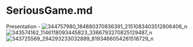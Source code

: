 # SeriousGame.md
Presentation -
![344757980_184880370836391_2151083403512806406_n](https://github.com/IKyzo/SeriousGame.md/assets/99327441/f3332fe3-7896-42b9-845b-7471801a879d)
![343574162_1146118093445823_3366793270825129487_n](https://github.com/IKyzo/SeriousGame.md/assets/99327441/37f6c76a-09f7-4b2f-8695-60a8e9d3e1cc)
![343725569_294293233032889_8193466054261518729_n](https://github.com/IKyzo/SeriousGame.md/assets/99327441/6022cb29-195e-4268-a5d6-5e09146abb2a)
